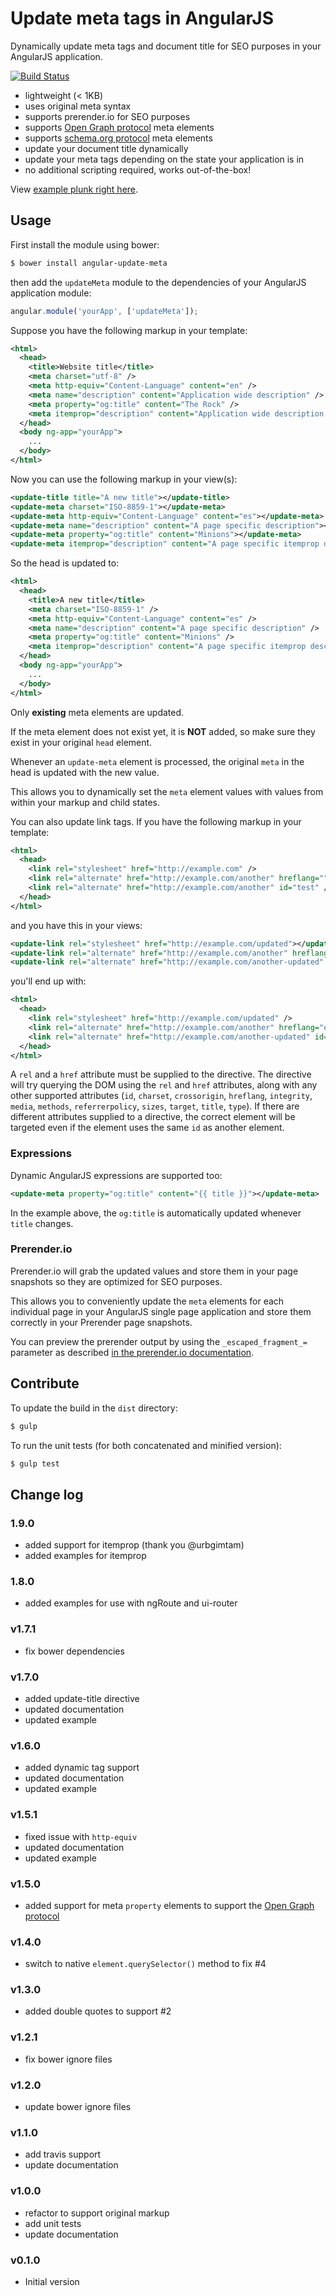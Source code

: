 # Update meta tags in AngularJS

Dynamically update meta tags and document title for SEO purposes in your AngularJS application.

[![Build Status](https://travis-ci.org/jvandemo/angular-update-meta.svg?branch=master)](https://travis-ci.org/jvandemo/angular-update-meta)

- lightweight (< 1KB)
- uses original meta syntax
- supports prerender.io for SEO purposes
- supports [Open Graph protocol](http://ogp.me/) meta elements
- supports [schema.org protocol](http://schema.org/) meta elements
- update your document title dynamically
- update your meta tags depending on the state your application is in
- no additional scripting required, works out-of-the-box!

View [example plunk right here](http://plnkr.co/edit/YgvUohn0zUZUOSroPyWk?p=preview).

## Usage

First install the module using bower:

```bash
$ bower install angular-update-meta
```

then add the `updateMeta` module to the dependencies of your AngularJS application module:

```javascript
angular.module('yourApp', ['updateMeta']);
```

Suppose you have the following markup in your template:

```xml
<html>
  <head>
    <title>Website title</title>
    <meta charset="utf-8" />
    <meta http-equiv="Content-Language" content="en" />
    <meta name="description" content="Application wide description" />
    <meta property="og:title" content="The Rock" />
    <meta itemprop="description" content="Application wide description for Schema.org (Google+ uses this)">
  </head>
  <body ng-app="yourApp">
    ...
  </body>
</html>
```

Now you can use the following markup in your view(s):

```xml
<update-title title="A new title"></update-title>
<update-meta charset="ISO-8859-1"></update-meta>
<update-meta http-equiv="Content-Language" content="es"></update-meta>
<update-meta name="description" content="A page specific description"></update-meta>
<update-meta property="og:title" content="Minions"></update-meta>
<update-meta itemprop="description" content="A page specific itemprop description"></update-meta>
```

So the head is updated to:

```xml
<html>
  <head>
    <title>A new title</title>
    <meta charset="ISO-8859-1" />
    <meta http-equiv="Content-Language" content="es" />
    <meta name="description" content="A page specific description" />
    <meta property="og:title" content="Minions" />
    <meta itemprop="description" content="A page specific itemprop description">
  </head>
  <body ng-app="yourApp">
    ...
  </body>
</html>
```

Only **existing** meta elements are updated.

If the meta element does not exist yet, it is **NOT** added, so make sure they exist in your original `head` element.

Whenever an `update-meta` element is processed, the original `meta` in the head is updated with the new value.

This allows you to dynamically set the `meta` element values with values from within your markup and child states.


You can also update link tags. If you have the following markup in your template:

```xml
<html>
  <head>
    <link rel="stylesheet" href="http://example.com" />
    <link rel="alternate" href="http://example.com/another" hreflang="" />
    <link rel="alternate" href="http://example.com/another" id="test" />
  </head>
</html>
```

and you have this in your views:

```xml
<update-link rel="stylesheet" href="http://example.com/updated"></update-link>
<update-link rel="alternate" href="http://example.com/another" hreflang="es"></update-link>
<update-link rel="alternate" href="http://example.com/another-updated" id="test"></update-link>
```

you'll end up with:

```xml
<html>
  <head>
    <link rel="stylesheet" href="http://example.com/updated" />
    <link rel="alternate" href="http://example.com/another" hreflang="es" />
    <link rel="alternate" href="http://example.com/another-updated" id="test" />
  </head>
</html>
```

A `rel` and a `href` attribute must be supplied to the directive. The directive will try querying the DOM using the `rel` and `href` attributes, along with any other supported attributes (`id`, `charset`, `crossorigin`, `hreflang`, `integrity`, `media`, `methods`, `referrerpolicy`, `sizes`, `target`, `title`, `type`).
If there are different attributes supplied to a directive, the correct element will be targeted even if the element uses the same `id` as another element.

### Expressions

Dynamic AngularJS expressions are supported too:

```xml
<update-meta property="og:title" content="{{ title }}"></update-meta>
```

In the example above, the `og:title` is automatically updated whenever `title` changes.

### Prerender.io

Prerender.io will grab the updated values and store them in your page snapshots so they are optimized for SEO purposes.

This allows you to conveniently update the `meta` elements for each individual page in your AngularJS single page application and store them correctly in your Prerender page snapshots.

You can preview the prerender output by using the `_escaped_fragment_=` parameter as described [in the prerender.io documentation](https://prerender.io/documentation).

## Contribute

To update the build in the `dist` directory:

```bash
$ gulp
```

To run the unit tests (for both concatenated and minified version):

```bash
$ gulp test
```

## Change log

### 1.9.0

- added support for itemprop (thank you @urbgimtam)
- added examples for itemprop

### 1.8.0

- added examples for use with ngRoute and ui-router

### v1.7.1

- fix bower dependencies

### v1.7.0

- added update-title directive
- updated documentation
- updated example

### v1.6.0

- added dynamic tag support
- updated documentation
- updated example

### v1.5.1

- fixed issue with `http-equiv`
- updated documentation
- updated example

### v1.5.0

- added support for meta `property` elements to support the [Open Graph protocol](http://ogp.me/)

### v1.4.0

- switch to native `element.querySelector()` method to fix #4

### v1.3.0

- added double quotes to support #2

### v1.2.1

- fix bower ignore files

### v1.2.0

- update bower ignore files

### v1.1.0

- add travis support
- update documentation

### v1.0.0

- refactor to support original markup
- add unit tests
- update documentation

### v0.1.0

- Initial version
